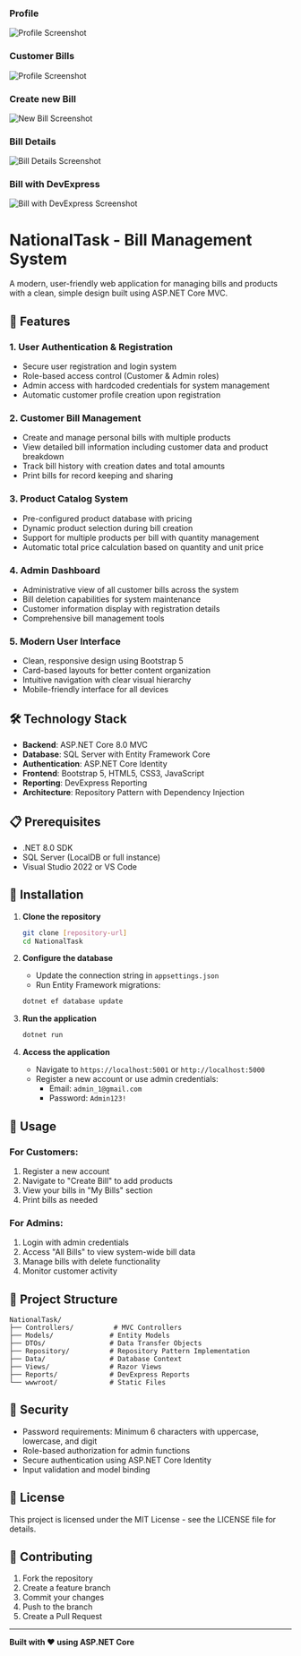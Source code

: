### Profile
![Profile Screenshot](ScreenShots/2.png)

### Customer Bills
![Profile Screenshot](ScreenShots/3.png)

### Create new Bill
![New Bill Screenshot](ScreenShots/4.png)

### Bill Details
![Bill Details Screenshot](ScreenShots/5.png)

### Bill with DevExpress
![Bill with DevExpress Screenshot](ScreenShots/6.png)

# NationalTask - Bill Management System

A modern, user-friendly web application for managing bills and products with a clean, simple design built using ASP.NET Core MVC.

## 🚀 Features

### 1. **User Authentication & Registration**
- Secure user registration and login system
- Role-based access control (Customer & Admin roles)
- Admin access with hardcoded credentials for system management
- Automatic customer profile creation upon registration

### 2. **Customer Bill Management**
- Create and manage personal bills with multiple products
- View detailed bill information including customer data and product breakdown
- Track bill history with creation dates and total amounts
- Print bills for record keeping and sharing

### 3. **Product Catalog System**
- Pre-configured product database with pricing
- Dynamic product selection during bill creation
- Support for multiple products per bill with quantity management
- Automatic total price calculation based on quantity and unit price

### 4. **Admin Dashboard**
- Administrative view of all customer bills across the system
- Bill deletion capabilities for system maintenance
- Customer information display with registration details
- Comprehensive bill management tools

### 5. **Modern User Interface**
- Clean, responsive design using Bootstrap 5
- Card-based layouts for better content organization
- Intuitive navigation with clear visual hierarchy
- Mobile-friendly interface for all devices

## 🛠️ Technology Stack

- **Backend**: ASP.NET Core 8.0 MVC
- **Database**: SQL Server with Entity Framework Core
- **Authentication**: ASP.NET Core Identity
- **Frontend**: Bootstrap 5, HTML5, CSS3, JavaScript
- **Reporting**: DevExpress Reporting
- **Architecture**: Repository Pattern with Dependency Injection

## 📋 Prerequisites

- .NET 8.0 SDK
- SQL Server (LocalDB or full instance)
- Visual Studio 2022 or VS Code

## 🔧 Installation

1. **Clone the repository**
   ```bash
   git clone [repository-url]
   cd NationalTask
   ```

2. **Configure the database**
   - Update the connection string in `appsettings.json`
   - Run Entity Framework migrations:
   ```bash
   dotnet ef database update
   ```

3. **Run the application**
   ```bash
   dotnet run
   ```

4. **Access the application**
   - Navigate to `https://localhost:5001` or `http://localhost:5000`
   - Register a new account or use admin credentials:
     - Email: `admin_1@gmail.com`
     - Password: `Admin123!`

## 🎯 Usage

### For Customers:
1. Register a new account
2. Navigate to "Create Bill" to add products
3. View your bills in "My Bills" section
4. Print bills as needed

### For Admins:
1. Login with admin credentials
2. Access "All Bills" to view system-wide bill data
3. Manage bills with delete functionality
4. Monitor customer activity

## 📁 Project Structure

```
NationalTask/
├── Controllers/          # MVC Controllers
├── Models/              # Entity Models
├── DTOs/                # Data Transfer Objects
├── Repository/          # Repository Pattern Implementation
├── Data/                # Database Context
├── Views/               # Razor Views
├── Reports/             # DevExpress Reports
└── wwwroot/             # Static Files
```

## 🔐 Security

- Password requirements: Minimum 6 characters with uppercase, lowercase, and digit
- Role-based authorization for admin functions
- Secure authentication using ASP.NET Core Identity
- Input validation and model binding

## 📄 License

This project is licensed under the MIT License - see the LICENSE file for details.

## 🤝 Contributing

1. Fork the repository
2. Create a feature branch
3. Commit your changes
4. Push to the branch
5. Create a Pull Request

---

**Built with ❤️ using ASP.NET Core**
